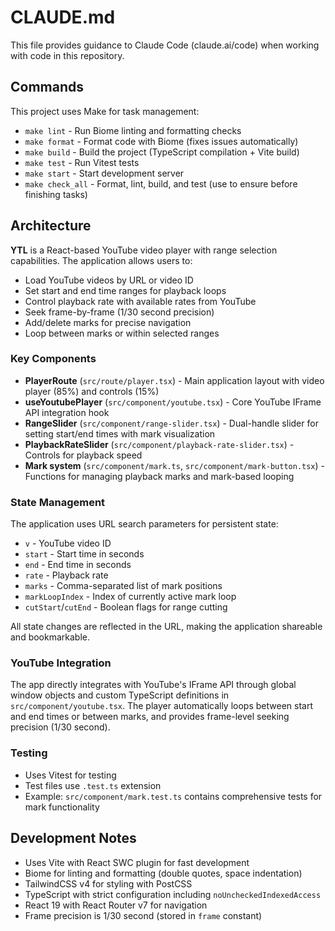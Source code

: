 # CLAUDE.md

This file provides guidance to Claude Code (claude.ai/code) when working with code in this repository.

## Commands

This project uses Make for task management:

- `make lint` - Run Biome linting and formatting checks
- `make format` - Format code with Biome (fixes issues automatically)
- `make build` - Build the project (TypeScript compilation + Vite build)
- `make test` - Run Vitest tests
- `make start` - Start development server
- `make check_all` - Format, lint, build, and test (use to ensure before finishing tasks)

## Architecture

**YTL** is a React-based YouTube video player with range selection capabilities. The application allows users to:
- Load YouTube videos by URL or video ID
- Set start and end time ranges for playback loops
- Control playback rate with available rates from YouTube
- Seek frame-by-frame (1/30 second precision)
- Add/delete marks for precise navigation
- Loop between marks or within selected ranges

### Key Components

- **PlayerRoute** (`src/route/player.tsx`) - Main application layout with video player (85%) and controls (15%)
- **useYoutubePlayer** (`src/component/youtube.tsx`) - Core YouTube IFrame API integration hook
- **RangeSlider** (`src/component/range-slider.tsx`) - Dual-handle slider for setting start/end times with mark visualization
- **PlaybackRateSlider** (`src/component/playback-rate-slider.tsx`) - Controls for playback speed
- **Mark system** (`src/component/mark.ts`, `src/component/mark-button.tsx`) - Functions for managing playback marks and mark-based looping

### State Management

The application uses URL search parameters for persistent state:
- `v` - YouTube video ID
- `start` - Start time in seconds
- `end` - End time in seconds  
- `rate` - Playback rate
- `marks` - Comma-separated list of mark positions
- `markLoopIndex` - Index of currently active mark loop
- `cutStart`/`cutEnd` - Boolean flags for range cutting

All state changes are reflected in the URL, making the application shareable and bookmarkable.

### YouTube Integration

The app directly integrates with YouTube's IFrame API through global window objects and custom TypeScript definitions in `src/component/youtube.tsx`. The player automatically loops between start and end times or between marks, and provides frame-level seeking precision (1/30 second).

### Testing

- Uses Vitest for testing
- Test files use `.test.ts` extension
- Example: `src/component/mark.test.ts` contains comprehensive tests for mark functionality

## Development Notes

- Uses Vite with React SWC plugin for fast development
- Biome for linting and formatting (double quotes, space indentation)
- TailwindCSS v4 for styling with PostCSS
- TypeScript with strict configuration including `noUncheckedIndexedAccess`
- React 19 with React Router v7 for navigation
- Frame precision is 1/30 second (stored in `frame` constant)